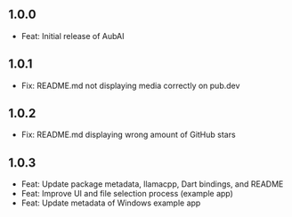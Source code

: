 ## 1.0.0

* Feat: Initial release of AubAI

## 1.0.1

* Fix: README.md not displaying media correctly on pub.dev

## 1.0.2

* Fix: README.md displaying wrong amount of GitHub stars

## 1.0.3

* Feat: Update package metadata, llamacpp, Dart bindings, and README
* Feat: Improve UI and file selection process (example app)
* Feat: Update metadata of Windows example app
